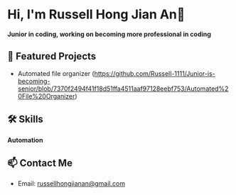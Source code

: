 # Hi, I'm Russell Hong Jian An👋  
**Junior in coding, working on becoming more professional in coding**

## 🚀 Featured Projects
- Automated file organizer (https://github.com/Russell-1111/Junior-is-becoming-senior/blob/7370f2494f41f18d51ffa4511aaf97128eebf753/Automated%20File%20Organizer)


## 🛠️ Skills
**Automation**  


## 📫 Contact Me  
- Email: russellhongjianan@gmail.com
<!---
Russell-1111/Russell-1111 is a ✨ special ✨ repository because its `README.md` (this file) appears on your GitHub profile.
You can click the Preview link to take a look at your changes.
--->
